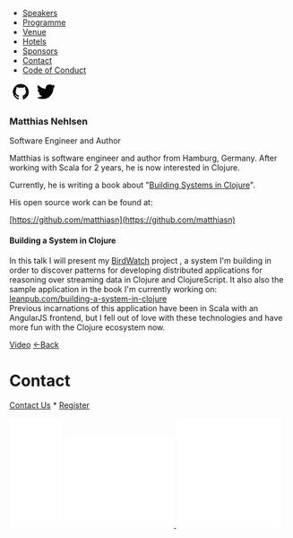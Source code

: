 *   [Speakers](/lambdadays2015/#speakers)
*   [Programme](/lambdadays2015/#programme)
*   [Venue](/lambdadays2015/#venue)
*   [Hotels](/lambdadays2015/#hotels)
*   [Sponsors](/lambdadays2015/#sponsors)
*   [Contact](/lambdadays2015/#contact)
*   [Code of Conduct](/lambdadays2015/about#code-of-conduct)

  

 [![](/static/img/github.png)](http://www.github.com/matthiasn) [![](/static/img/twitter.png)](http://www.twitter.com/matthiasnehlsen ) 

### Matthias Nehlsen

Software Engineer and Author  

Matthias is software engineer and author from Hamburg, Germany. After working with Scala for 2 years, he is now interested in Clojure.

Currently, he is writing a book about "[Building Systems in Clojure](https://leanpub.com/building-a-system-in-clojure)".

  
His open source work can be found at:

[https://github.com/matthiasn](https://github.com/matthiasn)

#### Building a System in Clojure

In this talk I will present my [BirdWatch](https://github.com/matthiasn/BirdWatch) project , a system I'm building in order to discover patterns for developing distributed applications for reasoning over streaming data in Clojure and ClojureScript. It also also the sample application in the book I'm currently working on: [leanpub.com/building-a-system-in-clojure](https://leanpub.com/building-a-system-in-clojure)  
Previous incarnations of this application have been in Scala with an AngularJS frontend, but I fell out of love with these technologies and have more fun with the Clojure ecosystem now.

  
[Video](https://youtu.be/Ob5XJKmyYak) [←Back](/lambdadays2015)

# Contact

[Contact Us](https://www.lambdadays.org/lambdadays2020/#contact) \* [Register](https://www.lambdadays.org/lambdadays2020/#register)

 [![facebook icon](/static/upload/media/1407736708498708fb_glowna.png)](https://www.facebook.com/events/624296757687805/?context=create&source=49) [ ![twitter icon](/static/upload/media/1407736735506811tw_glowna.png) ](https://twitter.com/LambdaDays) [![lanyrd icon](/static/upload/media/1407736760562017l_glowna.png)](http://lanyrd.com/2015/lambdadays/) 
